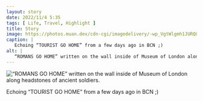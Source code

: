 ```yaml
---
layout: story
date: 2022/11/4 5:35
tags: [ Life, Travel, Highlight ]
title: Story
image: https://photos.muan.dev/cdn-cgi/imagedelivery/-wp_VgtWlgmh1JURQ8t1mg/7b2a0a6b-afa7-49dc-cebb-1427aca26400/public
caption: |
   Echoing “TOURIST GO HOME” from a few days ago in BCN ;)
alt: |
   “ROMANS GO HOME” written on the wall inside of Museum of London along headstones of ancient soldiers. 
---
```


![“ROMANS GO HOME” written on the wall inside of Museum of London along headstones of ancient soldiers. ](https://photos.muan.dev/cdn-cgi/imagedelivery/-wp_VgtWlgmh1JURQ8t1mg/7b2a0a6b-afa7-49dc-cebb-1427aca26400/public)

Echoing “TOURIST GO HOME” from a few days ago in BCN ;)
